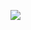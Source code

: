 ![](https://media.githubusercontent.com/media/dyzz/dyzz.github.io/master/images/SummonCompanions.png)